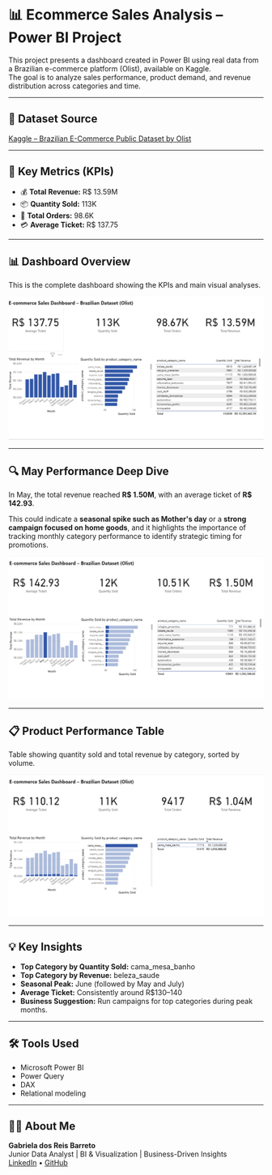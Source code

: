 # 📊 Ecommerce Sales Analysis – Power BI Project

This project presents a dashboard created in Power BI using real data from a Brazilian e-commerce platform (Olist), available on Kaggle.  
The goal is to analyze sales performance, product demand, and revenue distribution across categories and time.

---

## 📁 Dataset Source  
[Kaggle – Brazilian E-Commerce Public Dataset by Olist](https://www.kaggle.com/datasets/olistbr/brazilian-ecommerce)

---

## 🎯 Key Metrics (KPIs)
- 💰 **Total Revenue:** R$ 13.59M  
- 📦 **Quantity Sold:** 113K  
- 🧾 **Total Orders:** 98.6K  
- 💳 **Average Ticket:** R$ 137.75  

---

## 📊 Dashboard Overview

This is the complete dashboard showing the KPIs and main visual analyses.

![Dashboard Overview](overview_dashboard.png)

---


## 🔍 May Performance Deep Dive

In May, the total revenue reached **R$ 1.50M**, with an average ticket of **R$ 142.93**.  

This could indicate a **seasonal spike such as Mother's day** or a **strong campaign focused on home goods**, and it highlights the importance of tracking monthly category performance to identify strategic timing for promotions.


![Revenue by Month](revenue_by_month.png)

---

## 📋 Product Performance Table

Table showing quantity sold and total revenue by category, sorted by volume.

![Product Performance Table](product_table.png)

---

## 💡 Key Insights

- **Top Category by Quantity Sold:** cama_mesa_banho  
- **Top Category by Revenue:** beleza_saude  
- **Seasonal Peak:** June (followed by May and July)  
- **Average Ticket:** Consistently around R$130–140  
- **Business Suggestion:** Run campaigns for top categories during peak months.

---

## 🛠 Tools Used

- Microsoft Power BI  
- Power Query  
- DAX  
- Relational modeling  

---

## 👩‍💻 About Me

**Gabriela dos Reis Barreto**  
Junior Data Analyst | BI & Visualization | Business-Driven Insights  
[LinkedIn](https://www.linkedin.com/in/gabriela-dos-reis-barreto/) • [GitHub](https://github.com/gabrielareis97)
